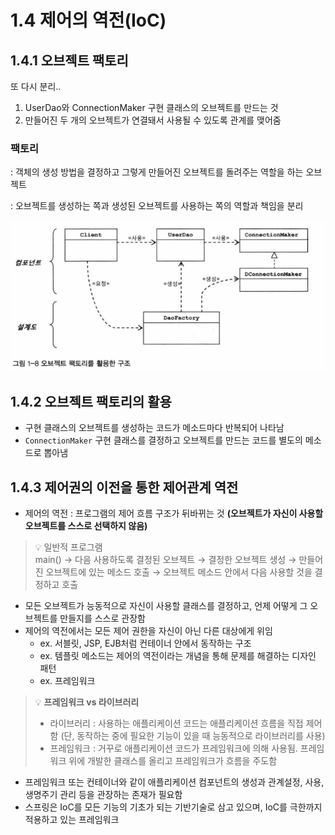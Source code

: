 # 1.4 제어의 역전(IoC)

## 1.4.1 오브젝트 팩토리

또 다시 분리..

1. UserDao와 ConnectionMaker 구현 클래스의 오브젝트를 만드는 것
2. 만들어진 두 개의 오브젝트가 연결돼서 사용될 수 있도록 관계를 맺어줌

### 팩토리

: 객체의 생성 방법을 결정하고 그렇게 만들어진 오브젝트를 돌려주는 역할을 하는 오브젝트

: 오브젝트를 생성하는 쪽과 생성된 오브젝트를 사용하는 쪽의 역할과 책임을 분리

![Untitled](../img/Chap1/Untitled%2012.png)

## 1.4.2 오브젝트 팩토리의 활용

- 구현 클래스의 오브젝트를 생성하는 코드가 메소드마다 반복되어 나타남
- `ConnectionMaker` 구현 클래스를 결정하고 오브젝트를 만드는 코드를 별도의 메소드로 뽑아냄

## 1.4.3 제어권의 이전을 통한 제어관계 역전

- 제어의 역전 : 프로그램의 제어 흐름 구조가 뒤바뀌는 것 **(오브젝트가 자신이 사용할 오브젝트를 스스로 선택하지 않음)**


>💡 일반적 프로그램  
>main() → 다음 사용하도록 결정된 오브젝트 → 결정한 오브젝트 생성 → 만들어진 오브젝트에 있는 메소드 호출 → 오브젝트 메소드 안에서 다음 사용할 것을 결정하고 호출
>

- 모든 오브젝트가 능동적으로 자신이 사용할 클래스를 결정하고, 언제 어떻게 그 오브젝트를 만들지를 스스로 관장함
- 제어의 역전에서는 모든 제어 권한을 자신이 아닌 다른 대상에게 위임
    - ex. 서블릿, JSP, EJB처럼 컨테이너 안에서 동작하는 구조
    - ex. 템플릿 메소드는 제어의 역전이라는 개념을 통해 문제를 해결하는 디자인 패턴
    - ex. 프레임워크


>💡 **프레임워크 vs 라이브러리**
>- 라이브러리 : 사용하는 애플리케이션 코드는 애플리케이션 흐름을 직접 제어함 (단, 동작하는 중에 필요한 기능이 있을 때 능동적으로 라이브러리를 사용)
>- 프레임워크 : 거꾸로 애플리케이션 코드가 프레임워크에 의해 사용됨. 프레임워크 위에 개발한 클래스를 올리고 프레임워크가 흐름을 주도함

- 프레임워크 또는 컨테이너와 같이 애플리케이션 컴포넌트의 생성과 관계설정, 사용, 생명주기 관리 등을 관장하는 존재가 필요함
- 스프링은 IoC를 모든 기능의 기초가 되는 기반기술로 삼고 있으며, IoC를 극한까지 적용하고 있는 프레임워크
